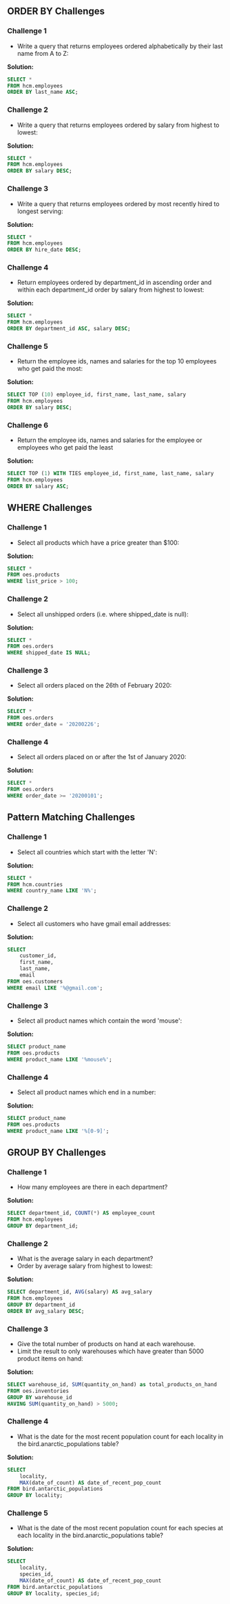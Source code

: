 ## ORDER BY Challenges ##

### Challenge 1 ###
* Write a query that returns employees ordered alphabetically by their last name from A to Z:

**Solution:**
```sql
SELECT *
FROM hcm.employees
ORDER BY last_name ASC;
```

### Challenge 2 ###
* Write a query that returns employees ordered by salary from highest to lowest:

**Solution:**
```sql
SELECT *
FROM hcm.employees
ORDER BY salary DESC;
```

### Challenge 3 ###
* Write a query that returns employees ordered by most recently hired to longest serving:

**Solution:**
```sql
SELECT *
FROM hcm.employees
ORDER BY hire_date DESC;
```

### Challenge 4 ###
* Return employees ordered by department_id in ascending order and within each department_id order by salary from highest to lowest:

**Solution:**
```sql
SELECT *
FROM hcm.employees
ORDER BY department_id ASC, salary DESC;
```

### Challenge 5 ###
* Return the employee ids, names and salaries for the top 10 employees who get paid the most:

**Solution:**
```sql
SELECT TOP (10) employee_id, first_name, last_name, salary
FROM hcm.employees
ORDER BY salary DESC;
```

### Challenge 6 ###
* Return the employee ids, names and salaries for the employee or employees who get paid the least

**Solution:**
```sql
SELECT TOP (1) WITH TIES employee_id, first_name, last_name, salary
FROM hcm.employees
ORDER BY salary ASC;
```

## WHERE Challenges ##

### Challenge 1 ###
* Select all products which have a price greater than $100:

**Solution:**
```sql
SELECT *
FROM oes.products
WHERE list_price > 100;
```

### Challenge 2 ###
* Select all unshipped orders (i.e. where shipped_date is null):

**Solution:**
```sql
SELECT *
FROM oes.orders
WHERE shipped_date IS NULL;
```

### Challenge 3 ###
* Select all orders placed on the 26th of February 2020: 

**Solution:**
```sql
SELECT *
FROM oes.orders
WHERE order_date = '20200226';
```

### Challenge 4 ###
* Select all orders placed on or after the 1st of January 2020:

**Solution:**
```sql
SELECT *
FROM oes.orders
WHERE order_date >= '20200101';
```

## Pattern Matching Challenges ##

### Challenge 1 ###
* Select all countries which start with the letter 'N':

**Solution:**
```sql
SELECT *
FROM hcm.countries
WHERE country_name LIKE 'N%';
```

### Challenge 2 ###
* Select all customers who have gmail email addresses:

**Solution:**
```sql
SELECT 
	customer_id,
	first_name,
	last_name,
	email
FROM oes.customers
WHERE email LIKE '%@gmail.com';
```

### Challenge 3 ###
* Select all product names which contain the word 'mouse':

**Solution:**
```sql
SELECT product_name
FROM oes.products
WHERE product_name LIKE '%mouse%';
```

### Challenge 4 ###
* Select all product names which end in a number:

**Solution:**
```sql
SELECT product_name
FROM oes.products
WHERE product_name LIKE '%[0-9]';
```

## GROUP BY Challenges ##

### Challenge 1 ###
* How many employees are there in each department?

**Solution:**
```sql
SELECT department_id, COUNT(*) AS employee_count
FROM hcm.employees
GROUP BY department_id;
```

### Challenge 2 ###
* What is the average salary in each department?
* Order by average salary from highest to lowest:

**Solution:**
```sql
SELECT department_id, AVG(salary) AS avg_salary
FROM hcm.employees
GROUP BY department_id
ORDER BY avg_salary DESC;
```

### Challenge 3 ###
*  Give the total number of products on hand at each warehouse.
*  Limit the result to only warehouses which have greater than 5000 product items on hand:

**Solution:**
```sql
SELECT warehouse_id, SUM(quantity_on_hand) as total_products_on_hand
FROM oes.inventories
GROUP BY warehouse_id
HAVING SUM(quantity_on_hand) > 5000;
```

### Challenge 4 ###
* What is the date for the most recent population count for each locality in the bird.anarctic_populations table?

**Solution:**
```sql
SELECT 
	locality, 
	MAX(date_of_count) AS date_of_recent_pop_count
FROM bird.antarctic_populations
GROUP BY locality;
```

### Challenge 5 ###
* What is the date of the most recent population count for each species at each locality in the bird.anarctic_populations table?

**Solution:**
```sql
SELECT 
	locality, 
	species_id,
	MAX(date_of_count) AS date_of_recent_pop_count
FROM bird.antarctic_populations
GROUP BY locality, species_id;
```
